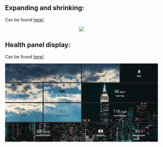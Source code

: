## Expanding and shrinking:

Can be found [here!](https://github.com/daks001/milli-styles/relaxer).

<div align='center'>
  <img src="https://github.com/daks001/milli-styles/blob/master/relaxer/img/preview.gif">
</div>

## Health panel display:

Can be found [here!](https://github.com/daks001/milli-styles/grid-span).

<div align="center">
  <img src="https://github.com/daks001/milli-styles/blob/master/grid-span/img/preview.png">
</div>
